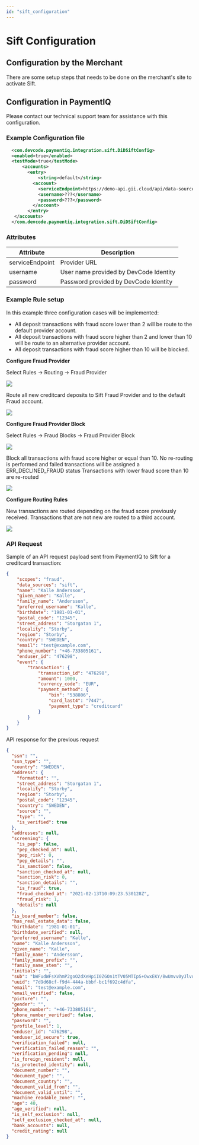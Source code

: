 ```yaml
---
id: "sift_configuration"
---
```


# Sift Configuration

## Configuration by the Merchant

There are some setup steps that needs to be done on the merchant's site to activate Sift. 

## Configuration in PaymentIQ

Please contact our technical support team for assistance with this configuration.

### Example Configuration file

```xml
  <com.devcode.paymentiq.integration.sift.DiDSiftConfig>
  <enabled>true</enabled>
  <testMode>true</testMode>
      <accounts>
        <entry>
            <string>default</string>
          <account>
            <serviceEndpoint>https://demo-api.gii.cloud/api/data-sources/userinfo</serviceEndpoint>
            <username>???</username>
            <password>???</password>
          </account>
        </entry>
   </accounts>
  </com.devcode.paymentiq.integration.sift.DiDSiftConfig>
```

### Attributes

| Attribute       | Description                                 |
|-----------------|---------------------------------------------|
| serviceEndpoint | Provider URL                                |
| username        | User name provided by DevCode Identity      |
| password        | Password provided by DevCode Identity       |


### Example Rule setup

In this example three configuration cases will be implemented:

* All deposit transactions with fraud score lower than 2 will be route to the default provider account.
* All deposit transactions with fraud score higher than 2 and lower than 10 will be route to an alternative provider account.
* All deposit transactions with fraud score higher than 10 will be blocked.

**Configure Fraud Provider**

Select Rules -> Routing -> Fraud Provider

![](/img/fraudrisk/sift01.png)

Route all new creditcard deposits to Sift Fraud Provider and to the default Fraud account.

![](/img/fraudrisk/sift02.png)


**Configure Fraud Provider Block**

Select Rules -> Fraud Blocks -> Fraud Provider Block

![](/img/fraudrisk/sift03.png)

Block all transactions with fraud score higher or equal than 10. No re-routing is performed and failed transactions will be assigned a ERR_DECLINED_FRAUD status
Transactions with lower fraud score than 10 are re-routed

![](/img/fraudrisk/sift04.png)


**Configure Routing Rules**

New transactions are routed depending on the fraud score previously received. Transactions that are not new are routed to a third account.

![](/img/fraudrisk/sift05.png)


### API Request

Sample of an API request payload sent from PaymentIQ to Sift for a creditcard transaction:

```json
{
    "scopes": "fraud",
    "data_sources": "sift",
    "name": "Kalle Andersson",
    "given_name": "Kalle",
    "family_name": "Andersson",
    "preferred_username": "Kalle",
    "birthdate": "1981-01-01",
    "postal_code": "12345",
    "street_address": "Storgatan 1",
    "locality": "Storby",
    "region": "Storby",
    "country": "SWEDEN",
    "email": "test@example.com",
    "phone_number": "+46-733805161",
    "enduser_id": "476298",
    "event": {
        "transaction": {
            "transaction_id": "476298",
            "amount": 1000,
            "currency_code": "EUR",
            "payment_method": {
                "bin": "538806",
                "card_last4": "7447",
                "payment_type": "creditcard"
            }
        }
    }
}
```

API response for the previous request

```json
{
  "ssn": "",
  "ssn_type": "",
  "country": "SWEDEN",
  "address": {
    "formatted": "",
    "street_address": "Storgatan 1",
    "locality": "Storby",
    "region": "Storby",
    "postal_code": "12345",
    "country": "SWEDEN",
    "source": "",
    "type": "",
    "is_verified": true
  },
  "addresses": null,
  "screening": {
    "is_pep": false,
    "pep_checked_at": null,
    "pep_risk": 0,
    "pep_details": "",
    "is_sanction": false,
    "sanction_checked_at": null,
    "sanction_risk": 0,
    "sanction_details": "",
    "is_fraud": true,
    "fraud_checked_at": "2021-02-13T10:09:23.530128Z",
    "fraud_risk": 1,
    "details": null
  },
  "is_board_member": false,
  "has_real_estate_data": false,
  "birthdate": "1981-01-01",
  "birthdate_verified": null,
  "preferred_username": "Kalle",
  "name": "Kalle Andersson",
  "given_name": "Kalle",
  "family_name": "Andersson",
  "family_name_prefix": "",
  "family_name_stem": "",
  "initials": "",
  "sub": "bWFudWFsXVhmP2goO2dXeHpiI0ZGOn1tTV05MTIpS+OwxEKY/BwUmvv0yJlvuSQnrkHkZJuTTKSVmRt4UrhV",
  "uuid": "7d9d68cf-f9d4-444a-bbbf-bc1f692c4dfa",
  "email": "test@example.com",
  "email_verified": false,
  "picture": "",
  "gender": "",
  "phone_number": "+46-733805161",
  "phone_number_verified": false,
  "password": "",
  "profile_level": 1,
  "enduser_id": "476298",
  "enduser_id_secure": true,
  "verification_failed": null,
  "verification_failed_reason": "",
  "verification_pending": null,
  "is_foreign_resident": null,
  "is_protected_identity": null,
  "document_number": "",
  "document_type": "",
  "document_country": "",
  "document_valid_from": "",
  "document_valid_until": "",
  "machine_readable_zone": "",
  "age": 40,
  "age_verified": null,
  "is_self_exclusion": null,
  "self_exclusion_checked_at": null,
  "bank_accounts": null,
  "credit_rating": null
}
```
